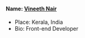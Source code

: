 #### Name: [Vineeth Nair](https://github.com/vineeth-nair)
- Place: Kerala, India
- Bio: Front-end Developer
